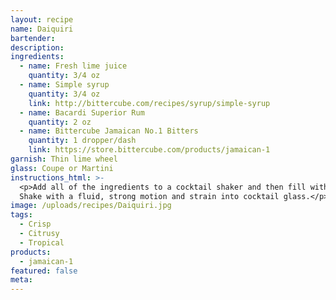 ```yaml
---
layout: recipe
name: Daiquiri
bartender:
description:
ingredients:
  - name: Fresh lime juice
    quantity: 3/4 oz
  - name: Simple syrup
    quantity: 3/4 oz
    link: http://bittercube.com/recipes/syrup/simple-syrup
  - name: Bacardi Superior Rum
    quantity: 2 oz
  - name: Bittercube Jamaican No.1 Bitters
    quantity: 1 dropper/dash
    link: https://store.bittercube.com/products/jamaican-1
garnish: Thin lime wheel
glass: Coupe or Martini
instructions_html: >-
  <p>Add all of the ingredients to a cocktail shaker and then fill with ice.
  Shake with a fluid, strong motion and strain into cocktail glass.</p>
image: /uploads/recipes/Daiquiri.jpg
tags:
  - Crisp
  - Citrusy
  - Tropical
products:
  - jamaican-1
featured: false
meta:
---
```



